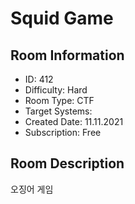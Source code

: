 ﻿# Squid Game

## Room Information
- ID: 412
- Difficulty: Hard
- Room Type: CTF
- Target Systems: 
- Created Date: 11.11.2021
- Subscription: Free

## Room Description
오징어 게임
